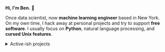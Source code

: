 __Hi, I'm Ben.__ 👋

Once data scientist, now __machine learning engineer__ based in New York. On my own
time, I hack away at personal projects and try to support __free software__. I usually
focus on __Python__, natural language processing, and __cursed Unix features__.

<details>
  <summary>Active-ish projects</summary>
  <br>

| Name                                                                                                 | Status                                                                                                                                                                                                                                                                                                                                                                                                                                                                                                                                                                   | Current Release                                                                 |
|:-----------------------------------------------------------------------------------------------------|:-------------------------------------------------------------------------------------------------------------------------------------------------------------------------------------------------------------------------------------------------------------------------------------------------------------------------------------------------------------------------------------------------------------------------------------------------------------------------------------------------------------------------------------------------------------------------|:--------------------------------------------------------------------------------|
| [🐱 actions](https://github.com/benjcunningham/actions)                                               | [![tests.yaml](https://github.com/benjcunningham/actions/actions/workflows/tests.yaml/badge.svg)](https://github.com/benjcunningham/actions/actions/workflows/tests.yaml) <br> [![documentation.yaml](https://github.com/benjcunningham/actions/actions/workflows/documentation.yaml/badge.svg)](https://github.com/benjcunningham/actions/actions/workflows/documentation.yaml)                                                                                                                                                                                         |                                                                                 |
| [🧘‍♂️ benjcunningham](https://github.com/benjcunningham/benjcunningham)                              | [![tests.yaml](https://github.com/benjcunningham/benjcunningham/actions/workflows/tests.yaml/badge.svg)](https://github.com/benjcunningham/benjcunningham/actions/workflows/tests.yaml) <br> [![build.yaml](https://github.com/benjcunningham/benjcunningham/actions/workflows/build.yaml/badge.svg)](https://github.com/benjcunningham/benjcunningham/actions/workflows/build.yaml)                                                                                                                                                                                     | [v2.0.0](https://github.com/benjcunningham/benjcunningham/releases/tag/v2.0.0)  |
| [💬 benjcunningham.github.io](https://github.com/benjcunningham/benjcunningham.github.io)             | [![tests.yaml](https://github.com/benjcunningham/benjcunningham.github.io/actions/workflows/tests.yaml/badge.svg)](https://github.com/benjcunningham/benjcunningham.github.io/actions/workflows/tests.yaml)                                                                                                                                                                                                                                                                                                                                                              |                                                                                 |
| [🍪 cookiecutter-profile-dashboard](https://github.com/benjcunningham/cookiecutter-profile-dashboard) | [![tests.yaml](https://github.com/benjcunningham/cookiecutter-profile-dashboard/actions/workflows/tests.yaml/badge.svg)](https://github.com/benjcunningham/cookiecutter-profile-dashboard/actions/workflows/tests.yaml)                                                                                                                                                                                                                                                                                                                                                  |                                                                                 |
| [🍪 cookiecutter-sphinx-theme](https://github.com/benjcunningham/cookiecutter-sphinx-theme)           | [![tests.yaml](https://github.com/benjcunningham/cookiecutter-sphinx-theme/actions/workflows/tests.yaml/badge.svg)](https://github.com/benjcunningham/cookiecutter-sphinx-theme/actions/workflows/tests.yaml) <br> [![documentation.yaml](https://github.com/benjcunningham/cookiecutter-sphinx-theme/actions/workflows/documentation.yaml/badge.svg)](https://github.com/benjcunningham/cookiecutter-sphinx-theme/actions/workflows/documentation.yaml)                                                                                                                 |                                                                                 |
| [🌱 dotfiles](https://github.com/benjcunningham/dotfiles)                                             | [![macos.yaml](https://github.com/benjcunningham/dotfiles/actions/workflows/macos.yaml/badge.svg)](https://github.com/benjcunningham/dotfiles/actions/workflows/macos.yaml) <br> [![ubuntu.yaml](https://github.com/benjcunningham/dotfiles/actions/workflows/ubuntu.yaml/badge.svg)](https://github.com/benjcunningham/dotfiles/actions/workflows/ubuntu.yaml) <br> [![documentation.yaml](https://github.com/benjcunningham/dotfiles/actions/workflows/documentation.yaml/badge.svg)](https://github.com/benjcunningham/dotfiles/actions/workflows/documentation.yaml) |                                                                                 |
| [📸 edge-camera](https://github.com/benjcunningham/edge-camera)                                       |                                                                                                                                                                                                                                                                                                                                                                                                                                                                                                                                                                          |                                                                                 |
| [🍺 homebrew-tap](https://github.com/benjcunningham/homebrew-tap)                                     | [![tests.yaml](https://github.com/benjcunningham/homebrew-tap/actions/workflows/tests.yaml/badge.svg)](https://github.com/benjcunningham/homebrew-tap/actions/workflows/tests.yaml) <br> [![build.yaml](https://github.com/benjcunningham/homebrew-tap/actions/workflows/build.yaml/badge.svg)](https://github.com/benjcunningham/homebrew-tap/actions/workflows/build.yaml)                                                                                                                                                                                             |                                                                                 |
| [☸️ kompose-example](https://github.com/benjcunningham/kompose-example)                              | [![tests.yaml](https://github.com/benjcunningham/kompose-example/actions/workflows/tests.yaml/badge.svg)](https://github.com/benjcunningham/kompose-example/actions/workflows/tests.yaml)                                                                                                                                                                                                                                                                                                                                                                                | [v1.0.0](https://github.com/benjcunningham/kompose-example/releases/tag/v1.0.0) |
| [🎨 sphinx-benjcunningham-theme](https://github.com/benjcunningham/sphinx-benjcunningham-theme)       | [![tests.yaml](https://github.com/benjcunningham/sphinx-benjcunningham-theme/actions/workflows/tests.yaml/badge.svg)](https://github.com/benjcunningham/sphinx-benjcunningham-theme/actions/workflows/tests.yaml) <br> [![documentation.yaml](https://github.com/benjcunningham/sphinx-benjcunningham-theme/actions/workflows/documentation.yaml/badge.svg)](https://github.com/benjcunningham/sphinx-benjcunningham-theme/actions/workflows/documentation.yaml)                                                                                                         |                                                                                 |

</details>